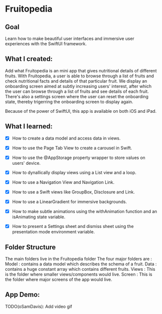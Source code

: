 # Fruitopedia

## Goal

Learn how to make beautiful user interfaces and immersive user experiences with the SwiftUI framework.

## What I created:

Add what Fruitopedia is an mini app that gives nutritional details of different fruits. With Fruitopedia, a user is able to browse through a list of fruits and check nutritional facts and details of that particular fruit. We display an onboarding screen aimed at subtly increasing users' interest, after which the user can browse through a list of fruits and see details of each fruit. There's also a settings screen where the user can reset the onboarding state, thereby trigerring the onboarding screen to display again. 

Because of the power of SwiftUI, this app is available on both iOS and iPad.

## What I learned:

- [x] How to create a data model and access data in views.
- [x] How to use the Page Tab View to create a carousel in Swift.
- [x] How to use the @AppStorage property wrapper to store values on users' device.
- [x] How to dynallically display views using a List view and a loop.
- [x] How to use a Navigation View and Navigation Link.
- [x] How to use a Swift views like GroupBox, Disclosure and Link.
- [x] How to use a LinearGradient for immersive backgrounds.
- [x] How to make subtle animations using the withAnimation function and an isAnimating state variable.
- [x] How to present a Settings sheet and dismiss sheet using the presentation mode environment variable.


## Folder Structure
The main folders live in the Fruitopedia folder
The four major folders are :
Model : contains a data model which describes the schema of a fruit.
Data : contains a huge constant array which contains different fruits.
Views : This is the folder where smaller views/components would live.
Screen : This is the folder where major screens of the app would live.

## App Demo:
TODO(oSamDavis): Add video gif


